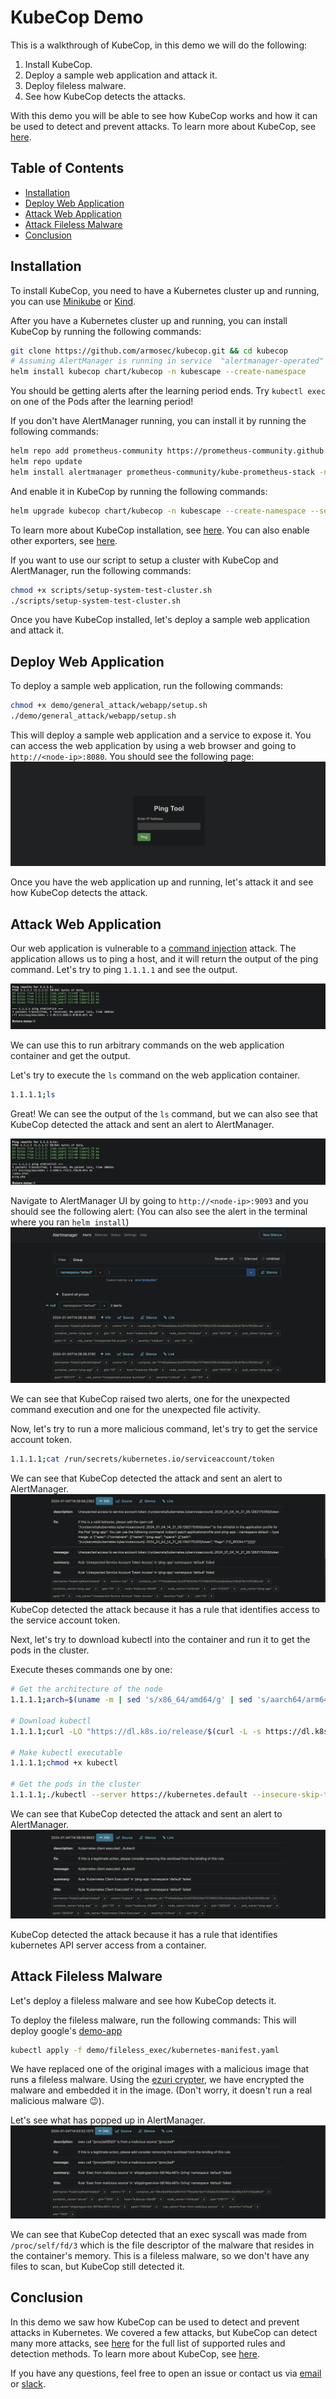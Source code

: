 # KubeCop Demo
This is a walkthrough of KubeCop, in this demo we will do the following:
1. Install KubeCop.
2. Deploy a sample web application and attack it.
3. Deploy fileless malware.
4. See how KubeCop detects the attacks.

With this demo you will be able to see how KubeCop works and how it can be used to detect and prevent attacks.
To learn more about KubeCop, see [here](../README.md).

## Table of Contents

- [Installation](#installation)
- [Deploy Web Application](#deploy-web-application)
- [Attack Web Application](#attack-web-application)
- [Attack Fileless Malware](#attack-fileless-malware)
- [Conclusion](#conclusion)


## Installation
To install KubeCop, you need to have a Kubernetes cluster up and running, you can use [Minikube](https://kubernetes.io/docs/tasks/tools/install-minikube/) or [Kind](https://kind.sigs.k8s.io/docs/user/quick-start/).

After you have a Kubernetes cluster up and running, you can install KubeCop by running the following commands:

```bash
git clone https://github.com/armosec/kubecop.git && cd kubecop
# Assuming AlertManager is running in service  "alertmanager-operated" in namespace "monitoring"
helm install kubecop chart/kubecop -n kubescape --create-namespace
```

You should be getting alerts after the learning period ends. Try `kubectl exec` on one of the Pods after the learning period!

If you don't have AlertManager running, you can install it by running the following commands:
```bash
helm repo add prometheus-community https://prometheus-community.github.io/helm-charts
helm repo update
helm install alertmanager prometheus-community/kube-prometheus-stack -n monitoring --create-namespace
```

And enable it in KubeCop by running the following commands:
```bash
helm upgrade kubecop chart/kubecop -n kubescape --create-namespace --set kubecop.alertmanager.enabled=true --set kubecop.alertmanager.endpoint=alertmanager-operated.monitoring.svc.cluster.local:9093
```

To learn more about KubeCop installation, see [here](../README.md#basic-installation).
You can also enable other exporters, see [here](../README.md#advanced-parameter-configurations).

If you want to use our script to setup a cluster with KubeCop and AlertManager, run the following commands:
```bash
chmod +x scripts/setup-system-test-cluster.sh
./scripts/setup-system-test-cluster.sh
```

Once you have KubeCop installed, let's deploy a sample web application and attack it.

## Deploy Web Application

To deploy a sample web application, run the following commands:

```bash
chmod +x demo/general_attack/webapp/setup.sh
./demo/general_attack/webapp/setup.sh
```

This will deploy a sample web application and a service to expose it.
You can access the web application by using a web browser and going to `http://<node-ip>:8080`.
You should see the following page:
![Web Application](assets/webapp.png)

Once you have the web application up and running, let's attack it and see how KubeCop detects the attack.

## Attack Web Application
Our web application is vulnerable to a [command injection](https://owasp.org/www-community/attacks/Command_Injection) attack.
The application allows us to ping a host, and it will return the output of the ping command.
Let's try to ping `1.1.1.1` and see the output.

![Ping](assets/ping.png)

We can use this to run arbitrary commands on the web application container and get the output.

Let's try to execute the `ls` command on the web application container.

```bash
1.1.1.1;ls
```

Great! We can see the output of the `ls` command, but we can also see that KubeCop detected the attack and sent an alert to AlertManager.

![ls](assets/ls.png)

Navigate to AlertManager UI by going to `http://<node-ip>:9093` and you should see the following alert:
(You can also see the alert in the terminal where you ran `helm install`)
![AlertManager](assets/alertmanager.png)

We can see that KubeCop raised two alerts, one for the unexpected command execution and one for the unexpected file activity.

Now, let's try to run a more malicious command, let's try to get the service account token.

```bash
1.1.1.1;cat /run/secrets/kubernetes.io/serviceaccount/token
```

We can see that KubeCop detected the attack and sent an alert to AlertManager.
![service accout token](assets/service-account-token.png)
KubeCop detected the attack because it has a rule that identifies access to the service account token.

Next, let's try to download kubectl into the container and run it to get the pods in the cluster.

Execute theses commands one by one:
```bash
# Get the architecture of the node
1.1.1.1;arch=$(uname -m | sed 's/x86_64/amd64/g' | sed 's/aarch64/arm64/g')

# Download kubectl
1.1.1.1;curl -LO "https://dl.k8s.io/release/$(curl -L -s https://dl.k8s.io/release/stable.txt)/bin/linux/<node arch>/kubectl"

# Make kubectl executable
1.1.1.1;chmod +x kubectl

# Get the pods in the cluster
1.1.1.1;./kubectl --server https://kubernetes.default --insecure-skip-tls-verify --token $(cat /run/secrets/kubernetes.io/serviceaccount/token) get pods
```

We can see that KubeCop detected the attack and sent an alert to AlertManager.
![kubectl](assets/kubectl.png)

KubeCop detected the attack because it has a rule that identifies kubernetes API server access from a container.

## Attack Fileless Malware
Let's deploy a fileless malware and see how KubeCop detects it.

To deploy the fileless malware, run the following commands:
This will deploy google's [demo-app](https://github.com/GoogleCloudPlatform/microservices-demo)
```bash
kubectl apply -f demo/fileless_exec/kubernetes-manifest.yaml
```
We have replaced one of the original images with a malicious image that runs a fileless malware.
Using the [ezuri crypter](https://github.com/guitmz/ezuri), we have encrypted the malware and embedded it in the image. (Don't worry, it doesn't run a real malicious malware 😉).

Let's see what has popped up in AlertManager.
![fileless malware](assets/fileless-malware.png)

We can see that KubeCop detected that an exec syscall was made from `/proc/self/fd/3` which is the file descriptor of the malware that resides in the container's memory.
This is a fileless malware, so we don't have any files to scan, but KubeCop still detected it.

## Conclusion
In this demo we saw how KubeCop can be used to detect and prevent attacks in Kubernetes.
We covered a few attacks, but KubeCop can detect many more attacks, see [here](../pkg/engine/rule/README.md) for the full list of supported rules and detection methods.
To learn more about KubeCop, see [here](../README.md).

If you have any questions, feel free to open an issue or contact us via [email](mailto:support@armosec.io) or [slack](https://cloud-native.slack.com/archives/C04EY3ZF9GE).

